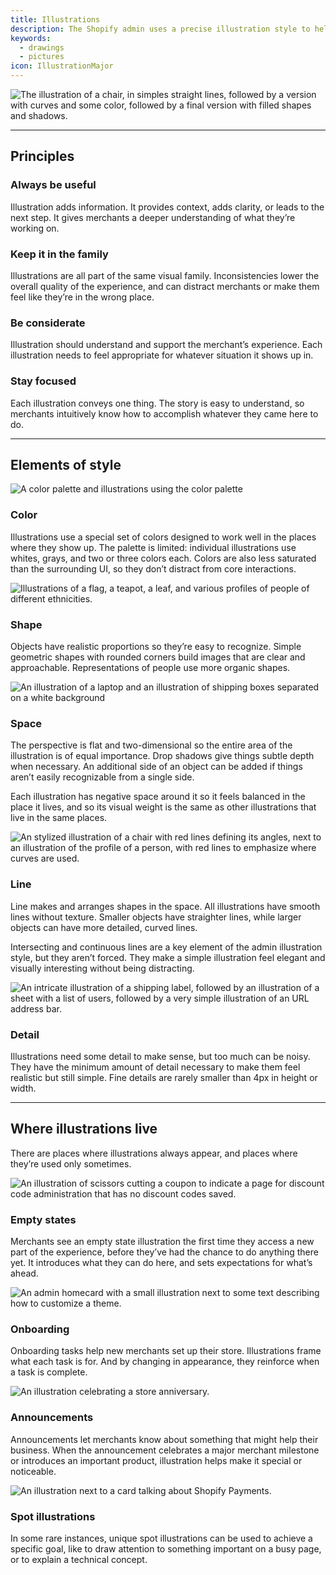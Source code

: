 ```yaml
---
title: Illustrations
description: The Shopify admin uses a precise illustration style to help merchants quickly and clearly understand how things work across every experience.
keywords:
  - drawings
  - pictures
icon: IllustrationMajor
---
```


![The illustration of a chair, in simples straight lines, followed by a version with curves and some color, followed by a final version with filled shapes and shadows.](/images/foundations/design/illustrations/illustrations-intro@2x.png)

---

## Principles

### Always be useful

Illustration adds information. It provides context, adds clarity, or leads to the next step. It gives merchants a deeper understanding of what they’re working on.

### Keep it in the family

Illustrations are all part of the same visual family. Inconsistencies lower the overall quality of the experience, and can distract merchants or make them feel like they’re in the wrong place.

### Be considerate

Illustration should understand and support the merchant’s experience. Each illustration needs to feel appropriate for whatever situation it shows up in.

### Stay focused

Each illustration conveys one thing. The story is easy to understand, so merchants intuitively know how to accomplish whatever they came here to do.

---

## Elements of style

![A color palette and illustrations using the color palette](/images/foundations/design/illustrations/illustrations-color@2x.png)

### Color

Illustrations use a special set of colors designed to work well in the places where they show up. The palette is limited: individual illustrations use whites, grays, and two or three colors each. Colors are also less saturated than the surrounding UI, so they don’t distract from core interactions.

![Illustrations of a flag, a teapot, a leaf, and various profiles of people of different ethnicities.](/images/foundations/design/illustrations/illustrations-shape@2x.png)

### Shape

Objects have realistic proportions so they’re easy to recognize. Simple geometric shapes with rounded corners build images that are clear and approachable. Representations of people use more organic shapes.

![An illustration of a laptop and an illustration of shipping boxes separated on a white background](/images/foundations/design/illustrations/illustrations-space@2x.png)

### Space

The perspective is flat and two-dimensional so the entire area of the illustration is of equal importance. Drop shadows give things subtle depth when necessary. An additional side of an object can be added if things aren’t easily recognizable from a single side.

Each illustration has negative space around it so it feels balanced in the place it lives, and so its visual weight is the same as other illustrations that live in the same places.

![An stylized illustration of a chair with red lines defining its angles, next to an illustration of the profile of a person, with red lines to emphasize where curves are used.](/images/foundations/design/illustrations/illustrations-line@2x.png)

### Line

Line makes and arranges shapes in the space. All illustrations have smooth lines without texture. Smaller objects have straighter lines, while larger objects can have more detailed, curved lines.

Intersecting and continuous lines are a key element of the admin illustration style, but they aren’t forced. They make a simple illustration feel elegant and visually interesting without being distracting.

![An intricate illustration of a shipping label, followed by an illustration of a sheet with a list of users, followed by a very simple illustration of an URL address bar.](/images/foundations/design/illustrations/illustrations-detail@2x.png)

### Detail

Illustrations need some detail to make sense, but too much can be noisy. They have the minimum amount of detail necessary to make them feel realistic but still simple. Fine details are rarely smaller than 4px in height or width.

---

## Where illustrations live

There are places where illustrations always appear, and places where they’re used only sometimes.

![An illustration of scissors cutting a coupon to indicate a page for discount code administration that has no discount codes saved.](/images/foundations/design/illustrations/illustrations-empty-states@2x.png)

### Empty states

Merchants see an empty state illustration the first time they access a new part of the experience, before they’ve had the chance to do anything there yet. It introduces what they can do here, and sets expectations for what’s ahead.

![An admin homecard with a small illustration next to some text describing how to customize a theme.](/images/foundations/design/illustrations/illustrations-onboarding@2x.png)

### Onboarding

Onboarding tasks help new merchants set up their store. Illustrations frame what each task is for. And by changing in appearance, they reinforce when a task is complete.

![An illustration celebrating a store anniversary.](/images/foundations/design/illustrations/illustrations-announcements@2x.png)

### Announcements

Announcements let merchants know about something that might help their business. When the announcement celebrates a major merchant milestone or introduces an important product, illustration helps make it special or noticeable.

![An illustration next to a card talking about Shopify Payments.](/images/foundations/design/illustrations/illustrations-spot@2x.png)

### Spot illustrations

In some rare instances, unique spot illustrations can be used to achieve a specific goal, like to draw attention to something important on a busy page, or to explain a technical concept.

